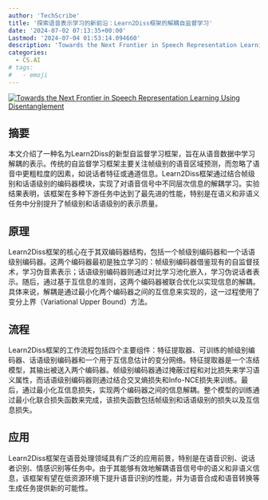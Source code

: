 ```yaml
---
author: 'TechScribe'
title: '探索语音表示学习的新前沿：Learn2Diss框架的解耦自监督学习'
date: '2024-07-02 07:13:35+00:00'
Lastmod: '2024-07-04 01:53:14.094660'
description: 'Towards the Next Frontier in Speech Representation Learning Using Disentanglement'
categories:
  - CS.AI
# tags:
#   - emoji
---
```


[![Towards the Next Frontier in Speech Representation Learning Using Disentanglement](https://arxiv-research-1301205113.cos.ap-guangzhou.myqcloud.com/images/2407.02543v1.pdf_0.jpg)](https://arxiv.org/abs/2407.02543v1)

## 摘要

本文介绍了一种名为Learn2Diss的新型自监督学习框架，旨在从语音数据中学习解耦的表示。传统的自监督学习框架主要关注帧级别的语音区域预测，而忽略了语音中更粗粒度的因素，如说话者特征或通道信息。Learn2Diss框架通过结合帧级别和话语级别的编码器模块，实现了对语音信号中不同层次信息的解耦学习。实验结果表明，该框架在多种下游任务中达到了最先进的性能，特别是在语义和非语义任务中分别提升了帧级别和话语级别的表示质量。<!--more-->

## 原理

Learn2Diss框架的核心在于其双编码器结构，包括一个帧级别编码器和一个话语级别编码器。这两个编码器最初是独立学习的：帧级别编码器借鉴现有的自监督技术，学习伪音素表示；话语级别编码器则通过对比学习池化嵌入，学习伪说话者表示。随后，通过基于互信息的准则，这两个编码器被联合优化以实现信息的解耦。具体来说，解耦是通过最小化两个编码器之间的互信息来实现的，这一过程使用了变分上界（Variational Upper Bound）方法。

## 流程

Learn2Diss框架的工作流程包括四个主要组件：特征提取器、可训练的帧级别编码器、话语级别编码器和一个用于互信息估计的变分网络。特征提取器是一个冻结模型，其输出被送入两个编码器。帧级别编码器通过掩蔽过程和对比损失来学习语义属性，而话语级别编码器则通过结合交叉熵损失和Info-NCE损失来训练。最后，通过最小化互信息损失，实现两个编码器之间的信息解耦。整个模型的训练通过最小化联合损失函数来完成，该损失函数包括帧级别和话语级别的损失以及互信息损失。

## 应用

Learn2Diss框架在语音处理领域具有广泛的应用前景，特别是在语音识别、说话者识别、情感识别等任务中。由于其能够有效地解耦语音信号中的语义和非语义信息，该框架有望在低资源环境下提升语音识别的性能，并为语音合成和语音转换等生成任务提供新的可能性。